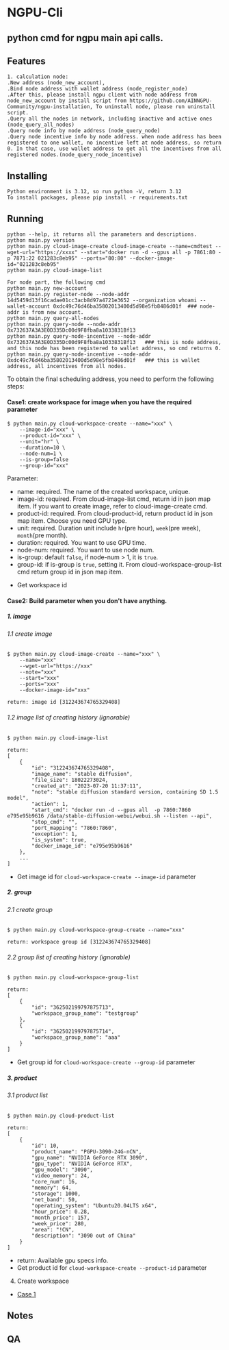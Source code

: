NGPU-Cli
=======
python cmd for ngpu main api calls.
-----------

## Features

```
1. calculation node: 
.New address (node_new_account), 
.Bind node address with wallet address (node_register_node)
.After this, please install ngpu client with node address from node_new_account by install script from https://github.com/AINNGPU-Community/ngpu-installation, To uninstall node, please run uninstall script. 
.Query all the nodes in network, including inactive and active ones (node_query_all_nodes)
.Query node info by node address (node_query_node)
.Query node incentive info by node address. when node address has been registered to one wallet, no incentive left at node address, so return 0. In that case, use wallet address to get all the incentives from all registered nodes.(node_query_node_incentive)

```

## Installing

```
Python environment is 3.12, so run python -V, return 3.12
To install packages, please pip install -r requirements.txt 
```

## Running

```
python --help, it returns all the parameters and descriptions. 
python main.py version
python main.py cloud-image-create cloud-image-create --name=cmdtest --wget-url="https://xxxx" --start="docker run -d --gpus all -p 7861:80 -p 7871:22 021283c8eb95" --ports="80:80" --docker-image-id="021283c8eb95"
python main.py cloud-image-list

For node part, the following cmd
python main.py new-account
python main.py register-node --node-addr 14d5459d13f16cadae01cc3acb8d97a4721e3652 --organization whoami --wallet-account 0xdc49c76d46ba35802013400d5d98e5fb8486d01f  ### node-addr is from new account. 
python main.py query-all-nodes  
python main.py query-node --node-addr 0x732637A3A3E0D335Dc00d9F8fba8a1033831Bf13 
python main.py query-node-incentive --node-addr 0x732637A3A3E0D335Dc00d9F8fba8a1033831Bf13   ### this is node address, and this node has been registered to wallet address, so cmd returns 0.
python main.py query-node-incentive --node-addr 0xdc49c76d46ba35802013400d5d98e5fb8486d01f   ### this is wallet address, all incentives from all nodes. 
```

To obtain the final scheduling address, you need to perform the following steps:

#### Case1: create workspace for image when you have the required parameter

```
$ python main.py cloud-workspace-create --name="xxx" \
    --image-id="xxx" \
    --product-id="xxx" \
    --unit="hr" \
    --duration=10 \
    --node-num=1 \
    --is-group=false
    --group-id="xxx"
```

Parameter:

- name: required. The name of the created workspace, unique.
- image-id: required. From cloud-image-list cmd, return id in json map item. If you want to create image, refer to
  cloud-image-create cmd.
- product-id: required. From cloud-product-id, return product id in json map item. Choose you need GPU type.
- unit: required. Duration unit include `hr`(pre hour), `week`(pre week), `month`(pre month).
- duration: required. You want to use GPU time.
- node-num: required. You want to use node num.
- is-group: default `false`, if node-num > 1, it is `true`.
- group-id: if is-group is `true`, setting it. From cloud-workspace-group-list cmd return group id in json map item.

* Get workspace id

#### Case2: Build parameter when you don't have anything.

##### 1. image  
###### 1.1 create image
```
$ python main.py cloud-image-create --name="xxx" \
    --name="xxx"
    --wget-url="https://xxx"
    --note="xxx"
    --start="xxx"
    --ports="xxx"
    --docker-image-id="xxx"
 
return: image id [312243674765329408]
```

###### 1.2 image list of creating history (ignorable)
```
$ python main.py cloud-image-list
 
return: 
[
    {
        "id": "312243674765329408",
        "image_name": "stable diffusion",
        "file_size": 18022273024,
        "created_at": "2023-07-20 11:37:11",
        "note": "stable diffusion standard version, containing SD 1.5 model",
        "action": 1,
        "start_cmd": "docker run -d --gpus all  -p 7860:7860 e795e95b9616 /data/stable-diffusion-webui/webui.sh --listen --api",
        "stop_cmd": "",
        "port_mapping": "7860:7860",
        "exception": 1,
        "is_system": true,
        "docker_image_id": "e795e95b9616"
    },
    ...
]
```

* Get image id for `cloud-workspace-create --image-id` parameter


##### 2. group
###### 2.1 create group
```
$ python main.py cloud-workspace-group-create --name="xxx"
    
return: workspace group id [312243674765329408]
```

###### 2.2 group list of creating history (ignorable)

```
$ python main.py cloud-workspace-group-list

return:
[
    {
        "id": "362502199797875713",
        "workspace_group_name": "testgroup"
    },
    {
        "id": "362502199797875714",
        "workspace_group_name": "aaa"
    }
]
```

* Get group id for `cloud-workspace-create --group-id` parameter

##### 3. product

###### 3.1 product list


```
$ python main.py cloud-product-list

return:
[
    {
        "id": 10,
        "product_name": "PGPU-3090-24G-nCN",
        "gpu_name": "NVIDIA GeForce RTX 3090",
        "gpu_type": "NVIDIA GeForce RTX",
        "gpu_model": "3090",
        "video_memory": 24,
        "core_num": 16,
        "memory": 64,
        "storage": 1000,
        "net_band": 50,
        "operating_system": "Ubuntu20.04LTS x64",
        "hour_price": 0.28,
        "month_price": 157,
        "week_price": 280,
        "area": "!CN",
        "description": "3090 out of China"
    }
]
```

* return: Available gpu specs info.
* Get product id for `cloud-workspace-create --product-id` parameter

4. Create workspace

- [Case 1](#case1-create-workspace-for-image-when-you-have-the-required-parameter)

## Notes

## QA

